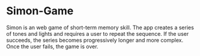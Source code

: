 # Simon-Game
Simon is an web game of short-term memory skill.
The app creates a series of tones and lights and requires a user to repeat the sequence. 
If the user succeeds, the series becomes progressively longer and more complex.
Once the user fails, the game is over.
